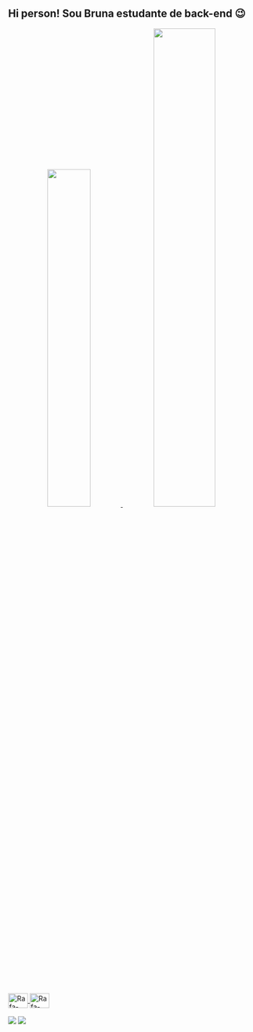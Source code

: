 ## Hi person! Sou Bruna estudante de back-end 😉
<div align="center">
  <a href="https://github.com/brunasiqueira3103">
  <img width="42%" src="https://github-readme-stats.vercel.app/api?username=brunasiqueira3103&show_icons=true&theme=dracula&include_all_commits=true&count_private=true"/>
  <img width="50%" src="https://github-readme-stats.vercel.app/api/top-langs/?username=brunasiqueira3103&layout=compact&langs_count=7&theme=dracula"/>
</div>
<div style="display: inline_block"><br>
  <img align="center" alt="Rafa-Csharp" height="30" width="40" src="https://cdn.jsdelivr.net/gh/devicons/devicon/icons/vscode/vscode-original.svg" />
  <img align="center" alt="Rafa-Csharp" height="30" width="40" src="https://cdn.jsdelivr.net/gh/devicons/devicon/icons/php/php-original.svg" />
</div>
<br>
<div>
  <a href="https://instagram.com/bs_310390" target="_blank"><img src="https://img.shields.io/badge/-Instagram-%23E4405F?style=for-the-badge&logo=instagram&logoColor=white" target="_blank"></a>
  <a href="https://www.linkedin.com/in/bruna-siqueira-836b2183" target="_blank"><img src="https://img.shields.io/badge/-LinkedIn-%230077B5?style=for-the-badge&logo=linkedin&logoColor=white" target="_blank"></a>  
  
  
</div>
